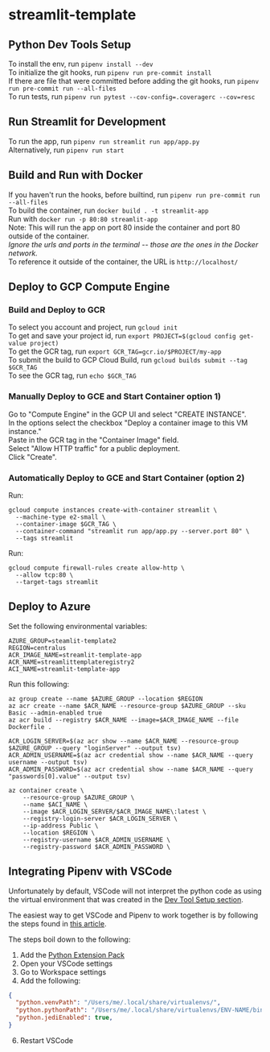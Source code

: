 # streamlit-template

## Python Dev Tools Setup
To install the env, run `pipenv install --dev`  
To initialize the git hooks, run `pipenv run pre-commit install`  
If there are file that were committed before adding the git hooks, run `pipenv run pre-commit run --all-files`  
To run tests, run `pipenv run pytest --cov-config=.coveragerc --cov=resc`  

## Run Streamlit for Development
To run the app, run `pipenv run streamlit run app/app.py`  
Alternatively, run `pipenv run start`  

## Build and Run with Docker
If you haven't run the hooks, before builtind, run `pipenv run pre-commit run --all-files`  
To build the container, run `docker build . -t streamlit-app`  
Run with `docker run -p 80:80 streamlit-app`  
Note: This will run the app on port 80 inside the container and port 80 outside of the container.  
_Ignore the urls and ports in the terminal -- those are the ones in the Docker network._  
To reference it outside of the container, the URL is `http://localhost/`  

## Deploy to GCP Compute Engine
### Build and Deploy to GCR
To select you account and project, run `gcloud init`  
To get and save your project id, run `export PROJECT=$(gcloud config get-value project)`  
To get the GCR tag, run `export GCR_TAG=gcr.io/$PROJECT/my-app`  
To submit the build to GCP Cloud Build, run `gcloud builds submit --tag $GCR_TAG`  
To see the GCR tag, run `echo $GCR_TAG`  

### Manually Deploy to GCE and Start Container option 1)
Go to "Compute Engine" in the GCP UI and select "CREATE INSTANCE".  
In the options select the checkbox "Deploy a container image to this VM instance."  
Paste in the GCR tag in the "Container Image" field.  
Select "Allow HTTP traffic" for a public deployment.  
Click "Create".  

### Automatically Deploy to GCE and Start Container (option 2)

Run:
```
gcloud compute instances create-with-container streamlit \
  --machine-type e2-small \
  --container-image $GCR_TAG \
  --container-command "streamlit run app/app.py --server.port 80" \
  --tags streamlit
```

Run: 
```
gcloud compute firewall-rules create allow-http \
  --allow tcp:80 \
  --target-tags streamlit
``` 

## Deploy to Azure 
Set the following environmental variables:  

```
AZURE_GROUP=steamlit-template2
REGION=centralus
ACR_IMAGE_NAME=streamlit-template-app
ACR_NAME=streamlittemplateregistry2
ACI_NAME=streamlit-template-app
```

Run this following:

```
az group create --name $AZURE_GROUP --location $REGION
az acr create --name $ACR_NAME --resource-group $AZURE_GROUP --sku Basic --admin-enabled true
az acr build --registry $ACR_NAME --image=$ACR_IMAGE_NAME --file Dockerfile .

ACR_LOGIN_SERVER=$(az acr show --name $ACR_NAME --resource-group $AZURE_GROUP --query "loginServer" --output tsv)
ACR_ADMIN_USERNAME=$(az acr credential show --name $ACR_NAME --query username --output tsv)                
ACR_ADMIN_PASSWORD=$(az acr credential show --name $ACR_NAME --query "passwords[0].value" --output tsv)

az container create \
    --resource-group $AZURE_GROUP \
    --name $ACI_NAME \
    --image $ACR_LOGIN_SERVER/$ACR_IMAGE_NAME\:latest \
    --registry-login-server $ACR_LOGIN_SERVER \
    --ip-address Public \
    --location $REGION \
    --registry-username $ACR_ADMIN_USERNAME \
    --registry-password $ACR_ADMIN_PASSWORD \
```



## Integrating Pipenv with VSCode
Unfortunately by default, VSCode will not interpret the python code as using the virtual environment that was created in the [Dev Tool Setup section](##python-dev-tools-setup).

The easiest way to get VSCode and Pipenv to work together is by following the steps found in [this article](https://www.therightchoyce.com/2018/10/01/setting-up-visual-studio-code-with-pipenv-and-python3/).

The steps boil down to the following:
1. Add the [Python Extension Pack](https://marketplace.visualstudio.com/items?itemName=donjayamanne.python-extension-pack)
3. Open your VSCode settings
4. Go to Workspace settings
5. Add the following:
```json
{
  "python.venvPath": "/Users/me/.local/share/virtualenvs/",
  "python.pythonPath": "/Users/me/.local/share/virtualenvs/ENV-NAME/bin/python",
  "python.jediEnabled": true,
}
```
6. Restart VSCode
